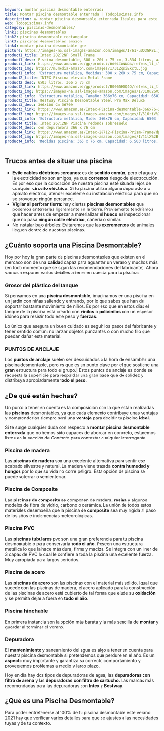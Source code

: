```yaml
---
keyword: montar piscina desmontable enterrada
title: Montar piscina desmontable enterrada | Todopiscinas.info
description: 🏊 montar piscina desmontable enterrada Ideales para este verano 2021. Aquí puedes comprar montar piscina desmontable enterrada y comparar con otras similares. No dejes escapar montar piscina desmontable enterrada a un precio realmente tentador.
web: Todopiscinas.info
category: piscinas-desmontables/
link1: piscinas desmontables
link2: piscina desmontable rectangular
link3: piscinas desmontables amazon
link4: montar piscina desmontable gre
picture: https://images-na.ssl-images-amazon.com/images/I/61-uUQ3GR8L.jpg
product1_title: Intex 28272NP Small Frame
product1_desc: Piscina desmontable, 300 x 200 x 75 cm, 3.834 litros, azul
product1_link: https://www.amazon.es/gp/product/B001IWNDDA/ref=as_li_tl?ie=UTF8&camp=3638&creative=24630&creativeASIN=B001IWNDDA&linkCode=as2&tag=todopiscinas0e-21&linkId=25b9d647487c889cb6ef56ed63f50ca1
product1_img: https://m.media-amazon.com/images/I/31ZqsiEkctL.jpg
product1_info: 'Estructura metálica, Medidas: 300 x 200 x 75 cm, Capacidad: 3.834 litros, Para 6 personas (+ 6 años), Fácil montaje, Forma rectangular'
product2_title: INTEX Piscina elevada Metal Frame
product2_desc: 6503 litros, 366 x 76 cm
product2_link: https://www.amazon.es/gp/product/B0065HDQ4O/ref=as_li_tl?ie=UTF8&camp=3638&creative=24630&creativeASIN=B0065HDQ4O&linkCode=as2&tag=todopiscinas0e-21&linkId=ed2430e3ba564d3527ee103df33ed7b3
product2_img: https://images-na.ssl-images-amazon.com/images/I/31Ou2GV2SAL.jpg
product2_info: 'Estructura metálica, Tamaño: 366x76 cm, Capacidad: 6503 litros, Forma circular, De 4 a 7 personas (+6 años)'
product3_title: Bestway Piscina Desmontable Steel Pro Max Deluxe
product3_desc: 366x100 Cm 56709
product3_link: https://www.amazon.es/Intex-Piscina-desmontable-366x76-28210NP/dp/B0065HDQ4O?__mk_es_ES=%C3%85M%C3%85%C5%BD%C3%95%C3%91&crid=25UQGV9HG2INI&dchild=1&keywords=piscinas+desmontables&qid=1615854176&sprefix=piscinas+dem%2Caps%2C201&sr=8-5&linkCode=ll1&tag=todopiscinas0e-21&linkId=34f200977c6cbaab1f3f4d9ac0e64755&language=es_ES&ref_=as_li_ss_tl
product3_img: https://images-na.ssl-images-amazon.com/images/I/616riV%2BiY3L.jpg
product3_info: 'Estructura metálica, Mide: 366x76 cm, Capacidad: 6503 litros, De 4 a 7 personas mayores de 6 años, Forma circular, Tecnología Super-Tough'
product4_title: Intex 26712NP Piscina redonda sobresuelo
product4_desc: con depuradora 366 x 76 cm
product4_link: https://www.amazon.es/Intex-26712-Piscina-Prism-Frame/dp/B07FB823GL?__mk_es_ES=%C3%85M%C3%85%C5%BD%C3%95%C3%91&dchild=1&keywords=piscinas+desmontables+con+depuradora&qid=1615936418&sr=8-5&linkCode=ll1&tag=todopiscinas0e-21&linkId=d98699de7830cd471766fa1daa36de34&language=es_ES&ref_=as_li_ss_tl
product4_img: https://images-na.ssl-images-amazon.com/images/I/41lX%2B-YpibL.jpg
product4_info: 'Medidas piscina: 366 x 76 cm, Capacidad: 6.503 litros, Incluye depuradora de cartucha A, Lona resistente triple capa'
---
```




## Trucos antes de situar una piscina



*   **Evite cables eléctricos cercanos**: es de **sentido común**, pero el agua y la electricidad no son amigos, ya que **corremos** riesgo de electrocución. Es por eso que la colocación de nuestra piscina esté situada lejos de cualquier **circuito eléctrico**. Si tu piscina utiliza alguna depuradora o aparato eléctrico, atender excelente su instalación eléctrica para que no se provoque ningún percance.
*   **Vigilar al perforar tierra:** hay ciertas **piscinas desmontables** que podemos enterrarlas ligeramente en la tierra. Previamente tendríamos que hacer antes de empezar a materializar el **hueco** es inspeccionar que no pasa **ningún cable eléctrico**, cañería o similar.
*   No instalar bajo árboles: Evitaremos que las **excrementos** de animales lleguen dentro de nuestras piscinas.

<stats-list :link1=link1 :link2=link2 :link3=link3 :link4=link4 :category=category></stats-list>


## ¿Cuánto soporta una Piscina Desmontable?

Hoy por hoy la gran parte de piscinas desmontables que existen en el mercado son de una **calidad** capaz para aguantar un verano y muchos más (en todo momento que se sigan las recomendaciones del fabricante). Ahora vamos a exponer varios detalles a tener en cuenta para tu piscina:


### Grosor del plástico del tanque

Si pensamos en una **piscina desmontable**, imaginamos en una piscina en un jardín con niñas saliendo y entrando, por lo que sabes que han de soportar bastante movimiento de niños. Es por eso que en estos días el tanque de la piscina está creado con **vinilos** o **polivinilos** con un espesor idóneo para resistir todo este peso y **fuerzas**.

Lo único que asegura un	 buen cuidado es seguir los pasos del fabricante y tener sentido común: no lanzar objetos punzantes o con mucho filo que puedan dañar este material.


### PUNTOS DE ANCLAJE

Los **puntos de anclaje** suelen ser descuidados a la hora de ensamblar una piscina desmontable, pero  es que es un punto clave por el que sostiene una **gran** estructura para todo el grupo.| Estos puntos de anclaje es donde se recuesta la superficie para respaldar una gran base que de solidez y distribuya apropiadamente **todo el peso**.


## ¿De qué  están hechas?

Un punto a tener en cuenta es la composición con la que están realizadas las **piscinas** desmontables, ya que cada elemento contribuye unas ventajas y comprenderlas siempre será una **ventaja** para decidir tu piscina **ideal**.

Si te surge cualquier duda con respecto a **montar piscina desmontable enterrada** que no hemos sido capaces de abordar en concreto, estaremos listos en la sección de _Contacto_ para contestar cualquier interrogante.


### Piscina de madera

Las **piscinas de madera** son una excelente alternativa para sentir ese acabado silvestre y natural. La madera viene tratada **contra humedad y hongos** por lo que su vida no corre peligro. Esta opción de piscina se puede soterrar o semienterrar.


### Piscina de Composite

Las **piscinas de composite** se componen de madera, **resina** y algunos modelos de fibra de vidrio, carbono o cerámica. La unión de todos estos materiales desempeña que la piscina de **composite** sea muy rígida al paso de los años e inclemencias meteorológicas.


### Piscina  PVC

Las **piscinas tubulares** pvc son una gran preferencia para tu piscina desmontable o para conservarla **todo el año**. Poseen una estructura metálica lo que la hace más dura, firme y maciza. Se integra con un liner de 3 capas de PVC lo cual le confiere a toda la piscina una excelente fuerza. Muy apropiada para largos periodos.


### Piscina de acero

Las **piscinas de acero** son las piscinas con el material más sólido. Igual que sucede con las piscinas de madera, el acero aplicado para la construcción de las piscinas de acero está cubierto de tal forma que elude su **oxidación** y se permita dejar a fuera en **todo el año**.


### Piscina hinchable

En primera instancia son la opción más barata y la más sencilla de **montar** y guardar al terminar el verano.


### Depuradora

El **mantenimiento** y saneamiento del agua es algo a tener en cuenta para nuestra piscina desmontable si pretendemos que perdure en el año. Es un **aspecto** muy importante y garantiza su correcto comportamiento y proveeremos problemas a medio y largo plazo.

Hoy en día hay dos tipos de depuradoras de agua, las **depuradoras con filtro de arena** y  las **depuradoras** **con filtro de cartucho.** Las marcas más recomendadas para las depuradoras son **Intex** y **Bestway**.
## ¿Qué es una Piscina Desmontable?



Para poder entretenerse al 100% de tu piscina desmontable este verano 2021 hay que verificar varios detalles para que se ajustes a las necesidades tuyas y de tu contexto.

<external-banner></external-banner>


<brand-panel :title=product1_title :desc=product1_desc :img=product1_img :link=product1_link></brand-panel>